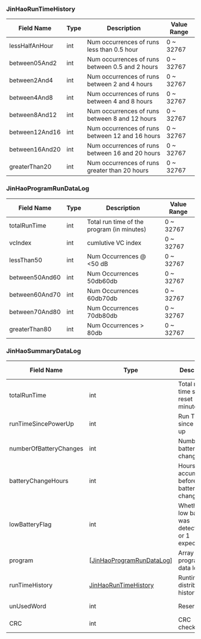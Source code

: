 ### JinHaoRunTimeHistory

| Field Name        | Type   | Description                                   | Value Range      |
|-------------------|--------|-----------------------------------------------|------------------|
| lessHalfAnHour    | int | Num occurrences of runs less than 0.5 hour                   | 0 ~ 32767   |
| between05And2     | int | Num occurrences of runs between 0.5 and 2 hours              | 0 ~ 32767   |
| between2And4      | int | Num occurrences of runs between 2 and 4 hours                | 0 ~ 32767   |
| between4And8      | int | Num occurrences of runs between 4 and 8 hours                | 0 ~ 32767   |
| between8And12     | int | Num occurrences of runs between 8 and 12 hours               | 0 ~ 32767   |
| between12And16    | int | Num occurrences of runs between 12 and 16 hours              | 0 ~ 32767   |
| between16And20    | int | Num occurrences of runs between 16 and 20 hours              | 0 ~ 32767   |
| greaterThan20     | int | Num occurrences of runs greater than 20 hours                | 0 ~ 32767   |

### JinHaoProgramRunDataLog

| Field Name       | Type   | Description                                   | Value Range      |
|------------------|--------|-----------------------------------------------|------------------|
| totalRunTime     | int | Total run time of the program (in minutes)               | 0 ~ 32767   |
| vcIndex          | int | cumlutive VC index  		                      | 0 ~ 32767   |
| lessThan50       | int | Num Occurrences @ <50 dB				              | 0 ~ 32767   |
| between50And60   | int | Num Occurrences 50db<X>60db					          | 0 ~ 32767   |
| between60And70   | int | Num Occurrences 60db<X>70db                   | 0 ~ 32767   |
| between70And80   | int | Num Occurrences 70db<X>80db                   | 0 ~ 32767   |
| greaterThan80    | int | Num Occurrences > 80db                        | 0 ~ 32767   |

### JinHaoSummaryDataLog

| Field Name            | Type                          | Description                                           | Value Range      |
|-----------------------|-------------------------------|-------------------------------------------------------|------------------|
| totalRunTime          | int                        | Total run time since reset (in minutes)		                           | 0 ~ 32767   |
| runTimeSincePowerUp   | int                        | Run Time since power up				                           | 0 ~ 32767   |
| numberOfBatteryChanges| int                        | Number of battery changes                               | 0 ~ 32767   |
| batteryChangeHours    | int                        | Hours accumulated before battery changes              | 0 ~ 32767   |
| lowBatteryFlag        | int                        | Whether a low battery was detected (0 or 1 expected)  | 0 ~ 32767   |
| program               | [[JinHaoProgramRunDataLog](#jinhaoprogramrundatalog)]   | Array of 6 program run data logs                      | -                |
| runTimeHistory        | [JinHaoRunTimeHistory](#jinhaoruntimehistory)          | Runtime distribution history                          | -                |
| unUsedWord            | int                        | Reserved                                              | 0 ~ 32767   |
| CRC                   | int                        | CRC checksum                                          | 0 ~ 32767   |
